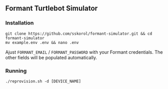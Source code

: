 ## Formant Turtlebot Simulator

### Installation

```shell
git clone https://github.com/sskorol/formant-simulator.git && cd formant-simulator
mv example.env .env && nano .env
```

Ajust `FORMANT_EMAIL` / `FORMANT_PASSWORD` with your Formant credentials. The other fields will be populated automatically.

### Running

```shell
./reprovision.sh -d [DEVICE_NAME]
```
